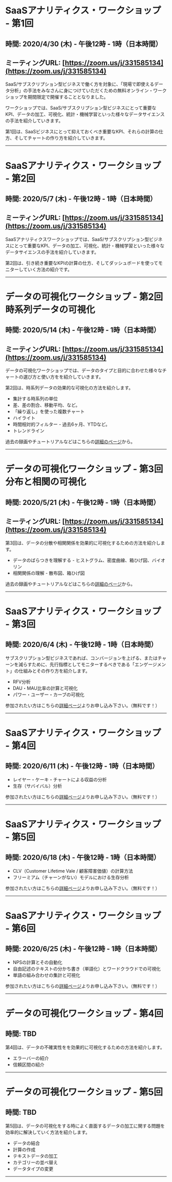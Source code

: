 # SaaSアナリティクス・ワークショップ - 第1回
## 時間: 2020/4/30 (木) - 午後12時 - 1時（日本時間）
## ミーティングURL: [https://zoom.us/j/331585134](https://zoom.us/j/331585134)

SaaS/サブスクリプション型ビジネスで働く方を対象に、「現場で即使えるデータ分析」の手法をみなさんに身につけていただくための無料オンライン・ワークショップを期間限定で開催することとなりました。

ワークショップでは、SaaS/サブスクリプション型ビジネスにとって重要なKPI、データの加工、可視化、統計・機械学習といった様々なデータサイエンスの手法を紹介していきます。

第1回は、SaaSビジネスにとって抑えておくべき重要なKPI、それらの計算の仕方、そしてチャートの作り方を紹介していきます。

---

# SaaSアナリティクス・ワークショップ - 第2回
## 時間: 2020/5/7 (木) - 午後12時 - 1時（日本時間）
## ミーティングURL: [https://zoom.us/j/331585134](https://zoom.us/j/331585134)

SaaSアナリティクスワークショップでは、SaaS/サブスクリプション型ビジネスにとって重要なKPI、データの加工、可視化、統計・機械学習といった様々なデータサイエンスの手法を紹介していきます。

第2回は、引き続き重要なKPIの計算の仕方、そしてダッシュボードを使ってモニターしていく方法の紹介です。

---

# データの可視化ワークショップ - 第2回 時系列データの可視化
## 時間: 2020/5/14 (木) - 午後12時 - 1時（日本時間）
## ミーティングURL: [https://zoom.us/j/331585134](https://zoom.us/j/331585134)

データの可視化ワークショップでは、データのタイプと目的に合わせた様々なチャートの選び方と使い方をを紹介していきます。

第2回は、時系列データの効果的な可視化の方法を紹介します。

* 集計する時系列の単位
* 差、差の割合、移動平均、など。
* 「繰り返し」を使った複数チャート
* ハイライト
* 時間相対的フィルター - 過去6ヶ月、YTDなど。
* トレンドライン

過去の録画やチュートリアルなどはこちらの[詳細のページ](https://exploratory.io/note/kanaugust/hxg3Pim2Hk)から。

---

# データの可視化ワークショップ - 第3回 分布と相関の可視化
## 時間: 2020/5/21 (木) - 午後12時 - 1時（日本時間）
## ミーティングURL: [https://zoom.us/j/331585134](https://zoom.us/j/331585134)

第3回は、データの分散や相関関係を効果的に可視化するための方法を紹介します。

* データのばらつきを理解する - ヒストグラム、密度曲線、箱ひげ図、バイオリン
* 相関関係の理解 - 散布図、箱ひげ図

過去の録画やチュートリアルなどはこちらの[詳細のページ](https://exploratory.io/note/kanaugust/hxg3Pim2Hk)から。

----

# SaaSアナリティクス・ワークショップ - 第3回
## 時間: 2020/6/4 (木) - 午後12時 - 1時（日本時間）

サブスクリプション型ビジネスであれば、コンバージョンを上げる、またはチャーンを減らすために、先行指標としてモニターするべきである「エンゲージメント」の仕組みとその作り方を紹介します。

* RFV分析
* DAU・MAU比率の計算と可視化
* パワー・ユーザー・カーブの可視化

参加されたい方はこちらの[詳細ページ](https://exploratory.io/note/BWz1Bar4JF/SaaS-pio7hJg0Gn)よりお申し込み下さい。（無料です！）

----

# SaaSアナリティクス・ワークショップ - 第4回
## 時間: 2020/6/11 (木) - 午後12時 - 1時（日本時間）

* レイヤー・ケーキ・チャートによる収益の分析
* 生存（サバイバル）分析

参加されたい方はこちらの[詳細ページ](https://exploratory.io/note/BWz1Bar4JF/SaaS-pio7hJg0Gn)よりお申し込み下さい。（無料です！）

----

# SaaSアナリティクス・ワークショップ - 第5回
## 時間: 2020/6/18 (木) - 午後12時 - 1時（日本時間）


* CLV（Customer Lifetime Vale / 顧客障害価値）の計算方法
* フリーミアム（チャーンがない）モデルにおける生存分析

参加されたい方はこちらの[詳細ページ](https://exploratory.io/note/BWz1Bar4JF/SaaS-pio7hJg0Gn)よりお申し込み下さい。（無料です！）

----

# SaaSアナリティクス・ワークショップ - 第6回
## 時間: 2020/6/25 (木) - 午後12時 - 1時（日本時間）


* NPSの計算とその自動化
* 自由記述のテキストの分かち書き（単語化）とワードクラウドでの可視化
* 単語の組み合わせの集計と可視化

参加されたい方はこちらの[詳細ページ](https://exploratory.io/note/BWz1Bar4JF/SaaS-pio7hJg0Gn)よりお申し込み下さい。（無料です！）

----

# データの可視化ワークショップ - 第4回
## 時間: TBD

第4回は、データの不確実性をを効果的に可視化するための方法を紹介します。

* エラーバーの紹介
* 信頼区間の紹介



----

# データの可視化ワークショップ - 第5回
## 時間: TBD


第5回は、データの可視化をする時によく直面するデータの加工に関する問題を効率的に解決していく方法を紹介します。

* データの結合
* 計算の作成
* テキストデータの加工
* カテゴリーの並べ替え
* データタイプの変更


----
